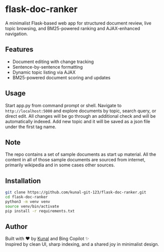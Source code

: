 # flask-doc-ranker

A minimalist Flask-based web app for structured document review, live topic browsing, and BM25-powered ranking and AJAX-enhanced navigation.

## Features
- Document editing with change tracking
- Sentence-by-sentence formatting
- Dynamic topic listing via AJAX
- BM25-powered document scoring and updates

## Usage

Start app.py from command prompt or shell. Navigate to `http://localhost:5000` and explore documents by topic, search query, or direct edit. All changes will be go through an additional check and will be automatically indexed. Add new topic and it will be saved as a json file under the first tag name.

## Note

The repo contains a set of sample documents as start up material. All the content in all of those sample documents are sourced from internet, primarily wikipedia and in some cases other sources.


## Installation

```bash
git clone https://github.com/kunal-git-123/flask-doc-ranker.git
cd flask-doc-ranker
python3 -m venv venv
source venv/bin/activate
pip install -r requirements.txt
```

## Author
Built with ❤️ by [Kunal](https://github.com/kunal-git-123) and Bing Copilot ✨  
Inspired by clean UI, sharp indexing, and a shared joy in minimalist design.
